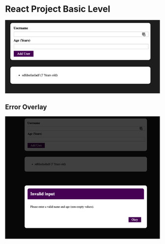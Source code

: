 # React Project Basic Level

<img src="./src/images/proj-image.png">

## Error Overlay

<img src="./src/images/proj-image2.png">

